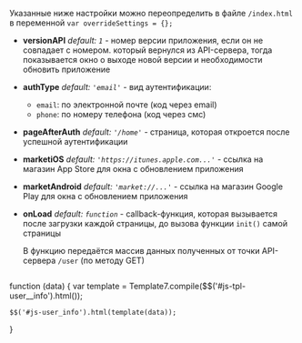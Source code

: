 Указанные ниже настройки можно переопределить в файле `/index.html` в переменной `var overrideSettings = {};`

- **versionAPI** *default: `1`* - номер версии приложения, если он не совпадает с номером. который вернулся из API-сервера, тогда показывается окно о выходе новой версии и необходимости обновить приложение

- **authType** *default: `'email'`* - вид аутентификации:
  - `email`: по электронной почте (код через email)
  - `phone`: по номеру телефона (код через смс)

- **pageAfterAuth** *default: `'/home'`* - страница, которая откроется после успешной аутентификации

- **marketiOS** *default: `'https://itunes.apple.com...'`* - ссылка на магазин App Store для окна с обновлением приложения

- **marketAndroid** *default: `'market://...'`* - ссылка на магазин Google Play для окна с обновлением приложения

- **onLoad** *default: `function`* - callback-функция, которая вызывается после загрузки каждой страницы, до вызова функции `init()` самой страницы

  В функцию передаётся массив данных полученных от точки API-сервера `/user` (по методу GET)

  ```javascript
function (data) {
    var template = Template7.compile($$('#js-tpl-user__info').html());

    $$('#js-user_info').html(template(data));
}
```